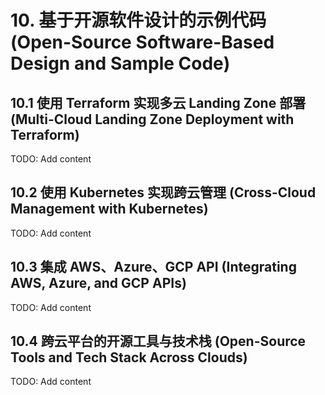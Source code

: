 # 10. 基于开源软件设计的示例代码 (Open-Source Software-Based Design and Sample Code)

## 10.1 使用 Terraform 实现多云 Landing Zone 部署 (Multi-Cloud Landing Zone Deployment with Terraform)
TODO: Add content

## 10.2 使用 Kubernetes 实现跨云管理 (Cross-Cloud Management with Kubernetes)
TODO: Add content

## 10.3 集成 AWS、Azure、GCP API (Integrating AWS, Azure, and GCP APIs)
TODO: Add content

## 10.4 跨云平台的开源工具与技术栈 (Open-Source Tools and Tech Stack Across Clouds)
TODO: Add content
